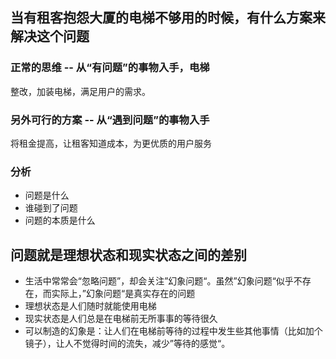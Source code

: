 
## 当有租客抱怨大厦的电梯不够用的时候，有什么方案来解决这个问题
### 正常的思维 -- 从“有问题”的事物入手，电梯
整改，加装电梯，满足用户的需求。
### 另外可行的方案 -- 从“遇到问题”的事物入手
将租金提高，让租客知道成本，为更优质的用户服务
### 分析
* 问题是什么
* 谁碰到了问题
* 问题的本质是什么

## 问题就是理想状态和现实状态之间的差别
* 生活中常常会“忽略问题”，却会关注”幻象问题“。虽然”幻象问题“似乎不存在，而实际上，”幻象问题“是真实存在的问题
* 理想状态是人们随时就能使用电梯
* 现实状态是人们总是在电梯前无所事事的等待很久
* 可以制造的幻象是：让人们在电梯前等待的过程中发生些其他事情（比如加个镜子），让人不觉得时间的流失，减少”等待的感觉“。

